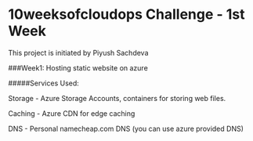 # 10weeksofcloudops Challenge - 1st Week
This project is initiated by Piyush Sachdeva

###Week1: Hosting static website on azure

#####Services Used:

Storage - Azure Storage Accounts, containers for storing web files.

Caching - Azure CDN for edge caching

DNS - Personal namecheap.com DNS (you can use azure provided DNS)
